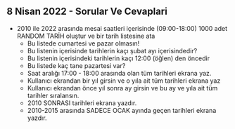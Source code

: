 ## 8 Nisan 2022 - Sorular Ve Cevaplari

- 2010 ile 2022 arasında mesai saatleri içerisinde (09:00-18:00) 1000 adet RANDOM TARİH oluştur ve bir tarih listesine ata
	* Bu listede cumartesi ve pazar olmasın!
	* Bu listenin içerisinde tarihlerin kaçı şubat ayı içerisindedir?
	* Bu listenin içerisindeki tarihlerin kaçı 12:00 (öğlen) den öncedir
	* Bu listede kaç tane pazartesi var?
	* Saat aralığı 17:00 - 18:00 arasında olan tüm tarihleri ekrana yaz.
	* Kullanıcı ekrandan bir yıl girsin ve o yıla ait tüm tarihleri ekrana yaz
	* Kullanıcı ekrandan önce yıl sonra ay girsin ve bu ay ve yıla ait tüm tarihler sıralansın.
	* 2010 SONRASI tarihleri ekrana yazdır.
	* 2010-2015 arasında SADECE OCAK ayında geçen tarihleri ekrana yazdır.
	
	